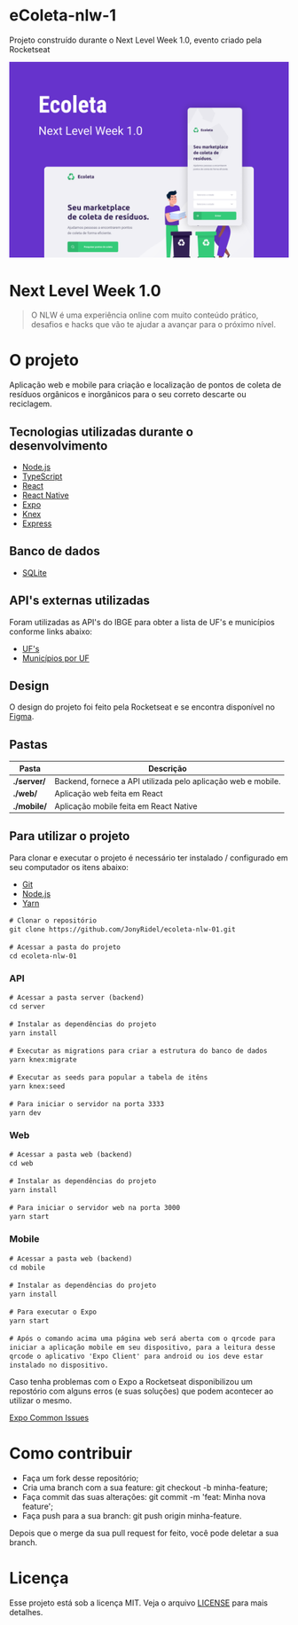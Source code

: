 # eColeta-nlw-1
Projeto construído durante o Next Level Week 1.0, evento criado pela Rocketseat

![alt](Capa.png)

# Next Level Week 1.0
>O NLW é uma experiência online com
muito conteúdo prático, desafios e
hacks que vão te ajudar a avançar para
o próximo nível. 

# O projeto
Aplicação web e mobile para criação e localização de pontos de coleta de resíduos orgânicos e inorgânicos para o seu correto descarte ou reciclagem.

## Tecnologias utilizadas durante o desenvolvimento
- [Node.js](https://nodejs.org/en/)
- [TypeScript](https://www.typescriptlang.org/)
- [React](https://reactjs.org/)
- [React Native](https://reactnative.dev/)
- [Expo](https://expo.io/)
- [Knex](http://knexjs.org/)
- [Express](https://expressjs.com/pt-br/)

## Banco de dados
 - [SQLite](https://www.sqlite.org/index.htmllink)

## API's externas utilizadas
Foram utilizadas as API's do IBGE para obter a lista de UF's e municípios conforme links abaixo:
- [UF's](https://servicodados.ibge.gov.br/api/docs/localidades?versao=1#api-UFs-estadosGet)
- [Municípios por UF](https://servicodados.ibge.gov.br/api/docs/localidades?versao=1#api-Municipios-estadosUFMunicipiosGet)

## Design
O design do projeto foi feito pela Rocketseat e se encontra disponível no [Figma](https://www.figma.com/file/Byw4X5etg8VCmezueyhzkC/Ecoleta-(Starter)?node-id=136%3A546).

## Pastas
Pasta | Descrição
------|----------
**./server/** | Backend, fornece a API utilizada pelo aplicação web e mobile.
**./web/** | Aplicação web feita em React
**./mobile/** | Aplicação mobile feita em React Native

## Para utilizar o projeto

Para clonar e executar o projeto é necessário ter instalado / configurado em seu computador os itens abaixo:
- [Git](https://git-scm.com/)
- [Node.js](https://nodejs.org/en/)
- [Yarn](https://yarnpkg.com/)

```
# Clonar o repositório
git clone https://github.com/JonyRidel/ecoleta-nlw-01.git

# Acessar a pasta do projeto
cd ecoleta-nlw-01

```

### API
```
# Acessar a pasta server (backend)
cd server

# Instalar as dependências do projeto
yarn install

# Executar as migrations para criar a estrutura do banco de dados
yarn knex:migrate

# Executar as seeds para popular a tabela de itêns
yarn knex:seed

# Para iniciar o servidor na porta 3333
yarn dev
```

### Web
```
# Acessar a pasta web (backend)
cd web

# Instalar as dependências do projeto
yarn install

# Para iniciar o servidor web na porta 3000
yarn start
```
### Mobile
```
# Acessar a pasta web (backend)
cd mobile

# Instalar as dependências do projeto
yarn install

# Para executar o Expo
yarn start

# Após o comando acima uma página web será aberta com o qrcode para iniciar a aplicação mobile em seu dispositivo, para a leitura desse qrcode o aplicativo 'Expo Client' para android ou ios deve estar instalado no dispositivo.

```
Caso tenha problemas com o Expo a Rocketseat disponibilizou um repostório com alguns erros (e suas soluções) que podem acontecer ao utilizar o mesmo.

[Expo Common Issues](https://github.com/Rocketseat/expo-common-issues)

# Como contribuir

- Faça um fork desse repositório;
- Cria uma branch com a sua feature: git checkout -b minha-feature;
- Faça commit das suas alterações: git commit -m 'feat: Minha nova feature';
- Faça push para a sua branch: git push origin minha-feature.

Depois que o merge da sua pull request for feito, você pode deletar a sua branch.

# Licença
Esse projeto está sob a licença MIT. Veja o arquivo [LICENSE](LICENSE.md) para mais detalhes.